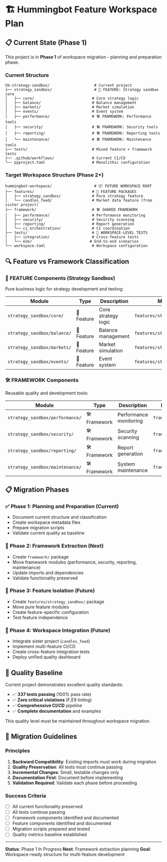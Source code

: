 # 🏗️ **Hummingbot Feature Workspace Plan**

## 📋 **Current State (Phase 1)**

This project is in **Phase 1** of workspace migration - planning and preparation phase.

### **Current Structure**
```
hb-strategy-sandbox/                    # Current project
├── strategy_sandbox/                   # 🎯 FEATURE: Strategy sandbox core
│   ├── core/                          # Core strategy logic
│   ├── balance/                       # Balance management
│   ├── markets/                       # Market simulation
│   ├── events/                        # Event system
│   ├── performance/                   # 🛠️ FRAMEWORK: Performance tools
│   ├── security/                      # 🛠️ FRAMEWORK: Security tools
│   ├── reporting/                     # 🛠️ FRAMEWORK: Reporting tools
│   └── maintenance/                   # 🛠️ FRAMEWORK: Maintenance tools
├── tests/                             # Mixed feature + framework tests
├── .github/workflows/                 # Current CI/CD
└── pyproject.toml                     # Monolithic configuration
```

### **Target Workspace Structure (Phase 2+)**
```
hummingbot-workspace/                   # 📦 FUTURE WORKSPACE ROOT
├── features/                          # 🎯 FEATURE PACKAGES
│   ├── strategy_sandbox/              # Pure strategy feature
│   └── candles_feed/                  # Market data feature (from sister project)
├── framework/                         # 🛠️ SHARED FRAMEWORK
│   ├── performance/                   # Performance monitoring
│   ├── security/                      # Security scanning
│   ├── reporting/                     # Report generation
│   └── ci_orchestration/              # CI coordination
├── tests/                             # 🧪 WORKSPACE-LEVEL TESTS
│   ├── integration/                   # Cross-feature tests
│   └── e2e/                          # End-to-end scenarios
└── workspace.toml                     # Workspace configuration
```

## 🔍 **Feature vs Framework Classification**

### **🎯 FEATURE Components (Strategy Sandbox)**
Pure business logic for strategy development and testing:

| Module | Type | Description | Migration Target |
|--------|------|-------------|------------------|
| `strategy_sandbox/core/` | 🎯 Feature | Core strategy logic | `features/strategy_sandbox/core/` |
| `strategy_sandbox/balance/` | 🎯 Feature | Balance management | `features/strategy_sandbox/balance/` |
| `strategy_sandbox/markets/` | 🎯 Feature | Market simulation | `features/strategy_sandbox/markets/` |
| `strategy_sandbox/events/` | 🎯 Feature | Event system | `features/strategy_sandbox/events/` |

### **🛠️ FRAMEWORK Components**
Reusable quality and development tools:

| Module | Type | Description | Migration Target |
|--------|------|-------------|------------------|
| `strategy_sandbox/performance/` | 🛠️ Framework | Performance monitoring | `framework/performance/` |
| `strategy_sandbox/security/` | 🛠️ Framework | Security scanning | `framework/security/` |
| `strategy_sandbox/reporting/` | 🛠️ Framework | Report generation | `framework/reporting/` |
| `strategy_sandbox/maintenance/` | 🛠️ Framework | System maintenance | `framework/maintenance/` |

## 📋 **Migration Phases**

### **✅ Phase 1: Planning and Preparation** (Current)
- Document current structure and classification
- Create workspace metadata files
- Prepare migration scripts
- Validate current quality as baseline

### **🔄 Phase 2: Framework Extraction** (Next)
- Create `framework/` package
- Move framework modules (performance, security, reporting, maintenance)
- Update imports and dependencies
- Validate functionality preserved

### **🎯 Phase 3: Feature Isolation** (Future)
- Create `features/strategy_sandbox/` package
- Move pure feature modules
- Create feature-specific configuration
- Test feature independence

### **🚀 Phase 4: Workspace Integration** (Future)
- Integrate sister project (`candles_feed`)
- Implement multi-feature CI/CD
- Create cross-feature integration tests
- Deploy unified quality dashboard

## 🎯 **Quality Baseline**

Current project demonstrates excellent quality standards:
- ✅ **337 tests passing** (100% pass rate)
- ✅ **Zero critical violations** (F,E9 linting)
- ✅ **Comprehensive CI/CD** pipeline
- ✅ **Complete documentation** and examples

This quality level must be maintained throughout workspace migration.

## 📖 **Migration Guidelines**

### **Principles**
1. **Backward Compatibility**: Existing imports must work during migration
2. **Quality Preservation**: All tests must continue passing
3. **Incremental Changes**: Small, testable changes only
4. **Documentation First**: Document before implementing
5. **Validation Required**: Validate each phase before proceeding

### **Success Criteria**
- [ ] All current functionality preserved
- [ ] All tests continue passing
- [ ] Framework components identified and documented
- [ ] Feature components identified and documented
- [ ] Migration scripts prepared and tested
- [ ] Quality metrics baseline established

---

**Status**: Phase 1 In Progress
**Next**: Framework extraction planning
**Goal**: Workspace-ready structure for multi-feature development
